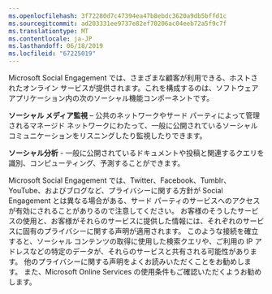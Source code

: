 ```yaml
---
ms.openlocfilehash: 3f72280d7c47394ea47b8ebdc3620a9db5bffd1c
ms.sourcegitcommit: ad203331ee9737e82ef70206ac04eeb72a5f9c7f
ms.translationtype: MT
ms.contentlocale: ja-JP
ms.lasthandoff: 06/18/2019
ms.locfileid: "67225019"
---
```

Microsoft Social Engagement では、さまざまな顧客が利用できる、ホストされたオンライン サービスが提供されます。これを構成するのは、ソフトウェア アプリケーション内の次のソーシャル機能コンポーネントです。  
  
**ソーシャル メディア監視** – 公共のネットワークやサード パーティによって管理されるマネージド ネットワークにわたって、一般に公開されているソーシャル コミュニケーションをリスニングしたり監視したりできます。  
  
**ソーシャル分析** - 一般に公開されているドキュメントや投稿と関連するクエリを識別、コンピューティング、予測することができます。  
  
 Microsoft Social Engagement では、Twitter、Facebook、Tumblr、YouTube、およびブログなど、プライバシーに関する方針が Social Engagement とは異なる場合がある、サード パーティのサービスへのアクセスが有効にされることがありるので注意してください。 お客様のそうしたサービスの使用と、お客様がそれらのサービスに提供した情報には、それぞれのサービスに固有のプライバシーに関する声明が適用されます。 このような接続を確立すると、ソーシャル コンテンツの取得に使用した検索クエリや、ご利用の IP アドレスなどの特定のデータが、それらのサービスと共有される可能性があります。 他のプライバシーに関する声明をよくお読みいただくことをお勧めします。 また、Microsoft Online Services の使用条件もご確認いただくようお勧めします。